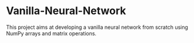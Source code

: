 # Vanilla-Neural-Network
This project aims at developing a vanilla neural network from scratch using NumPy arrays and matrix operations. 
